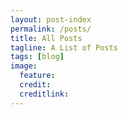 ```yaml
---
layout: post-index
permalink: /posts/
title: All Posts
tagline: A List of Posts
tags: [blog]
image:
  feature:
  credit: 
  creditlink: 
---
```

